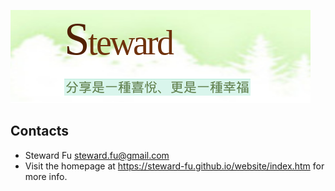 ![Alt text](img/bg/readme.bmp)  
  
## Contacts  
-  Steward Fu <steward.fu@gmail.com>  
-  Visit the homepage at https://steward-fu.github.io/website/index.htm for more info.  
